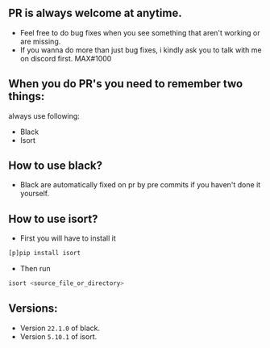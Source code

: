 ## PR is always welcome at anytime.

- Feel free to do bug fixes when you see something that aren't working or are missing.
- If you wanna do more than just bug fixes, i kindly ask you to talk with me on discord first. MAX#1000

## When you do PR's you need to remember two things:
always use following:
- Black
- Isort

## How to use black?
- Black are automatically fixed on pr by pre commits if you haven't done it yourself.

## How to use isort?
- First you will have to install it
```py
[p]pip install isort
```
- Then run
```py
isort <source_file_or_directory>
```
## Versions:
- Version `22.1.0` of black.
- Version `5.10.1` of isort.
